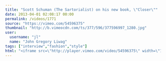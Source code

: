```yaml
---
title: "Scott Schuman (The Sartorialist) on his new book, \"Closer\""
date: 2013-04-01 02:08:17 00:00
permalink: /videos/1771
source: "https://vimeo.com/54596375"
thumbnail: "http://b.vimeocdn.com/ts/377/596/377596997_1280.jpg"
user:
  username: "jl"
  name: "John Gregory Liwag"
tags: ["interview","fashion","style"]
html: "<iframe src=\"http://player.vimeo.com/video/54596375\" width=\"1280\" height=\"720\" frameborder=\"0\" webkitAllowFullScreen mozallowfullscreen allowFullScreen></iframe>"
---
```


